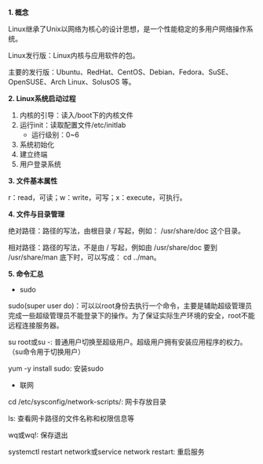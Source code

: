 **1. 概念**

Linux继承了Unix以网络为核心的设计思想，是一个性能稳定的多用户网络操作系统。

Linux发行版：Linux内核与应用软件的包。

主要的发行版：Ubuntu、RedHat、CentOS、Debian、Fedora、SuSE、OpenSUSE、Arch Linux、SolusOS 等。



**2. Linux系统启动过程**

1. 内核的引导：读入/boot下的内核文件
2. 运行init：读取配置文件/etc/initlab
   - 运行级别：0~6
3. 系统初始化
4. 建立终端
5. 用户登录系统



**3. 文件基本属性**

r：read，可读；w：write，可写；x：execute，可执行。



**4. 文件与目录管理**

绝对路径：路径的写法，由根目录 / 写起，例如： /usr/share/doc 这个目录。

相对路径：路径的写法，不是由 / 写起，例如由 /usr/share/doc 要到 /usr/share/man 底下时，可以写成： cd ../man。



**5. 命令汇总**

- sudo

sudo(super user do)：可以以root身份去执行一个命令，主要是辅助超级管理员完成一些超级管理员不能登录下的操作。为了保证实际生产环境的安全，root不能远程连接服务器。

su root或su -: 普通用户切换至超级用户。超级用户拥有安装应用程序的权力。（su命令用于切换用户）

yum -y install sudo: 安装sudo



- 联网

cd /etc/sysconfig/network-scripts/: 网卡存放目录

ls: 查看网卡路径的文件名称和权限信息等

wq或wq!: 保存退出 

systemctl restart network或service network restart: 重启服务








